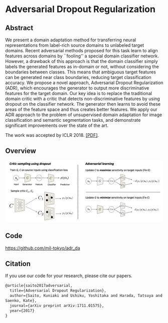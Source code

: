 # Adversarial Dropout Regularization

## Abstract
We present a domain adaptation method for transferring neural representations from label-rich source domains to unlabeled target domains. Recent adversarial methods proposed for this task learn to align features across domains by ``fooling'' a special domain classifier network. However, a drawback of this approach is that the domain classifier simply labels the generated features as in-domain or not, without considering the boundaries between classes. This means that ambiguous target features can be generated near class boundaries, reducing target classification accuracy. We propose a novel approach, Adversarial Dropout Regularization (ADR), which encourages the generator to output more discriminative features for the target domain. Our key idea is to replace the traditional domain critic with a critic that detects non-discriminative features by using dropout on the classifier network. The generator then learns to avoid these areas of the feature space and thus creates better features. We apply our ADR approach to the problem of unsupervised domain adaptation for image classification and semantic segmentation tasks, and demonstrate significant improvements over the state of the art.

The work was accepted by ICLR 2018.
[[PDF]](https://openreview.net/forum?id=HJIoJWZCZ).

## Overview

![](../imgs/fig2.png)

## Code
https://github.com/mil-tokyo/adr_da
## Citation
If you use our code for your research, please cite our papers.
```
@article{saito2017adversarial,
  title={Adversarial Dropout Regularization},
  author={Saito, Kuniaki and Ushiku, Yoshitaka and Harada, Tatsuya and Saenko, Kate},
  journal={arXiv preprint arXiv:1711.01575},
  year={2017}
}

```
